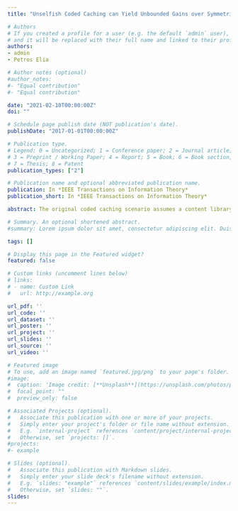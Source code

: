 ```yaml
---
title: "Unselfish Coded Caching can Yield Unbounded Gains over Symmetrically Selfish Caching"

# Authors
# If you created a profile for a user (e.g. the default `admin` user), write the username (folder name) here 
# and it will be replaced with their full name and linked to their profile.
authors:
- admin
- Petros Elia

# Author notes (optional)
#author_notes:
#- "Equal contribution"
#- "Equal contribution"

date: "2021-02-10T00:00:00Z"
doi: ""

# Schedule page publish date (NOT publication's date).
publishDate: "2017-01-01T00:00:00Z"

# Publication type.
# Legend: 0 = Uncategorized; 1 = Conference paper; 2 = Journal article;
# 3 = Preprint / Working Paper; 4 = Report; 5 = Book; 6 = Book section;
# 7 = Thesis; 8 = Patent
publication_types: ["2"]

# Publication name and optional abbreviated publication name.
publication: In *IEEE Transactions on Information Theory*
publication_short: In *IEEE Transactions on Information Theory*

abstract: The original coded caching scenario assumes a content library that is of interest to all receiving users. In a realistic scenario though, the users may have diverging interests which may intersect to various degrees. What happens for example if each file is of potential interest to, say, 40 % of the users and each user has potential interest in 40 % of the library? In this work, we investigate the so-called *symmetrically selfish coded caching scenario*, where each user only makes requests from a subset of the library that defines its own *File Demand Set (FDS)*, each user caches selfishly only contents from its own FDS, and where the different FDSs symmetrically overlap to some extent. In the context of various traditional prefetching scenarios (prior to the emergence of coded caching), selfish approaches were known to be potentially very effective. On the other hand &#151; with the exception of some notable works &#151; little is known about selfish coded caching. We here present a new information-theoretic converse that proves, in a general setting of symmetric FDS structures, that selfish coded caching, despite enjoying a much larger local caching gain and a much smaller set of possible demands, introduces an unbounded load increase compared to the unselfish case. In particular, in the K-user broadcast channel where each user stores a fraction $\gamma$ of the library, where each file (class) is of interest to $\alpha$ users, and where any one specific file is of interest to a fraction $\delta$ of users, the optimal coding gain of symmetrically selfish caching is at least $(K - \alpha)\gamma + 1$ times smaller than in the unselfish scenario. This allows us to draw the powerful conclusion that the optimal selfish coding gain is upper bounded by $1/(1 - \delta)$, and thus does not scale with $K$. These derived limits are shown to be exact for different types of demands.

# Summary. An optional shortened abstract.
#summary: Lorem ipsum dolor sit amet, consectetur adipiscing elit. Duis posuere tellus ac convallis placerat. Proin tincidunt magna sed ex sollicitudin condimentum.

tags: []

# Display this page in the Featured widget?
featured: false

# Custom links (uncomment lines below)
# links:
# - name: Custom Link
#   url: http://example.org

url_pdf: ''
url_code: ''
url_dataset: ''
url_poster: ''
url_project: ''
url_slides: ''
url_source: ''
url_video: ''

# Featured image
# To use, add an image named `featured.jpg/png` to your page's folder. 
#image:
#  caption: 'Image credit: [**Unsplash**](https://unsplash.com/photos/pLCdAaMFLTE)'
#  focal_point: ""
#  preview_only: false

# Associated Projects (optional).
#   Associate this publication with one or more of your projects.
#   Simply enter your project's folder or file name without extension.
#   E.g. `internal-project` references `content/project/internal-project/index.md`.
#   Otherwise, set `projects: []`.
#projects:
#- example

# Slides (optional).
#   Associate this publication with Markdown slides.
#   Simply enter your slide deck's filename without extension.
#   E.g. `slides: "example"` references `content/slides/example/index.md`.
#   Otherwise, set `slides: ""`.
slides:
---
```


